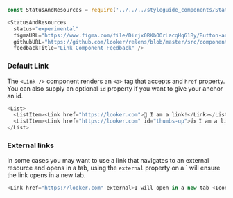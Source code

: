 ```js noeditor
const StatusAndResources = require('../../../styleguide_components/StatusAndResources').StatusAndResources;

<StatusAndResources
  status="experimental"
  figmaURL="https://www.figma.com/file/Dirjx0RKbOOrLacqHq61By/Button-and-Links"
  githubURL="https://github.com/looker/relens/blob/master/src/components/Link/Link.tsx"
  feedbackTitle="Link Component Feedback" />
```


### Default Link

The `<Link />` component renders an `<a>` tag that accepts and `href` property. You can also supply an optional `id` property if you want to give your anchor an id.

```js
<List>
  <ListItem><Link href="https://looker.com">👋 I am a link!</Link></ListItem>
  <ListItem><Link href="https://looker.com" id="thumbs-up">👍 I am a link with an id</Link></ListItem>
</List>
```
### External links

In some cases you may want to use a link that navigates to an external resource and opens in a tab, using the `external` property on a `<Link /> will ensure the link opens in a new tab.

```js
<Link href="https://looker.com" external>I will open in a new tab <Icon name="external" /></Link>
```
